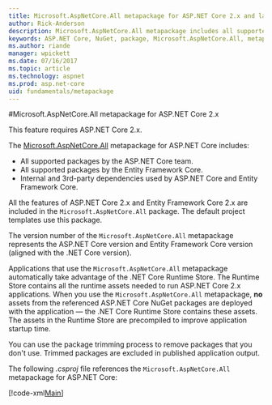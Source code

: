 ```yaml
---
title: Microsoft.AspNetCore.All metapackage for ASP.NET Core 2.x and later
author: Rick-Anderson
description: Microsoft.AspNetCore.All metapackage includes all supported packages.
keywords: ASP.NET Core, NuGet, package, Microsoft.AspNetCore.All, metapackage
ms.author: riande
manager: wpickett
ms.date: 07/16/2017
ms.topic: article
ms.technology: aspnet
ms.prod: asp.net-core
uid: fundamentals/metapackage
---
```


#Microsoft.AspNetCore.All metapackage for ASP.NET Core 2.x

This feature requires ASP.NET Core 2.x.

The [Microsoft.AspNetCore.All](https://www.nuget.org/packages/Microsoft.AspNetCore.All) metapackage for ASP.NET Core includes:

* All supported packages by the ASP.NET Core team.
* All supported packages by the Entity Framework Core. 
* Internal and 3rd-party dependencies used by ASP.NET Core and Entity Framework Core. 

All the features of ASP.NET Core 2.x and Entity Framework Core 2.x are included in the `Microsoft.AspNetCore.All` package. The default project templates use this package.

The version number of the `Microsoft.AspNetCore.All` metapackage represents the ASP.NET Core version and Entity Framework Core version (aligned with the .NET Core version).

Applications that use the `Microsoft.AspNetCore.All` metapackage automatically take advantage of the .NET Core Runtime Store. The Runtime Store contains all the runtime assets needed to run ASP.NET Core 2.x applications. When you use the `Microsoft.AspNetCore.All` metapackage, **no** assets from the referenced ASP.NET Core NuGet packages are deployed with the application &mdash; the .NET Core Runtime Store contains these assets. <!-- todo add link to Runtime store --> The assets in the Runtime Store are precompiled to improve application startup time.

You can use the package trimming process to remove packages that you don't use. Trimmed packages are excluded in published application output.

The following *.csproj* file references the `Microsoft.AspNetCore.All` metapackage for ASP.NET Core:

[!code-xml[Main](..\mvc\views\view-compilation\sample\MvcRazorCompileOnPublish2.csproj?highlight=9)]
